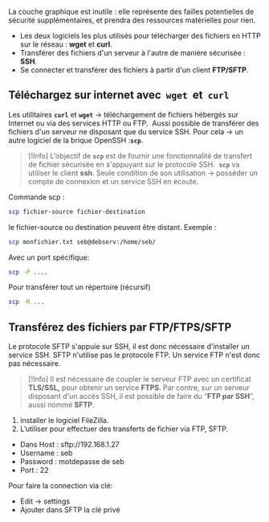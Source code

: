 
La couche graphique est inutile : elle représente des failles potentielles de sécurité supplémentaires, et prendra des ressources matérielles pour rien.

- Les deux logiciels les plus utilisés pour télécharger des fichiers en HTTP sur le réseau : **wget** et **curl**.
- Transférer des fichiers d'un serveur à l'autre de manière sécurisée : **SSH**.
- Se connecter et transférer des fichiers à partir d'un client **FTP/SFTP**.

## Téléchargez sur internet avec  `wget`  et  `curl`

Les utilitaires **`curl`** et **`wget`** -> téléchargement de fichiers hébergés sur Internet ou via des services HTTP ou FTP. 
Aussi possible de transférer des fichiers d'un serveur ne disposant que du service SSH. Pour cela -> un autre logiciel de la brique OpenSSH :**`scp`**.

>[!Info]
>L'objectif de **`scp`** est de fournir une fonctionnalité de transfert de fichier sécurisée en s'appuyant sur le protocole SSH. 
>**`scp`** va utiliser le client **ssh**. Seule condition de son utilisation -> posséder un compte de connexion et un service SSH en écoute.

Commande scp :
```bash
scp fichier-source fichier-destination
```
le fichier-source ou destination peuvent être distant.
Exemple :
```bash
scp monfichier.txt seb@debserv:/home/seb/
```
Avec un port spécifique:
```bash
scp -P ....
```
Pour transférer tout un répertoire (récursif)
```bash
scp -R ...
```

## Transférez des fichiers par FTP/FTPS/SFTP

Le protocole SFTP s'appuie sur SSH, il est donc nécessaire d'installer un service SSH. SFTP n'utilise pas le protocole FTP. Un service FTP n'est donc pas nécessaire.

>[!Info]
>Il est nécessaire de coupler le serveur FTP avec un certificat **TLS/SSL,** pour obtenir un service **FTPS**.
>Par contre, sur un serveur disposant d'un accès SSH, il est possible de faire du “**FTP par SSH**”, aussi nommé **SFTP**.

1. installer le logiciel FileZilla.
2. L’utiliser pour effectuer des transferts de fichier via FTP, SFTP.

- Dans Host : sftp://192.168.1.27
- Username : seb
- Password : motdepasse de seb
- Port : 22   

Pour faire la connection via clé:
- Edit -> settings
- Ajouter dans SFTP la clé privé
